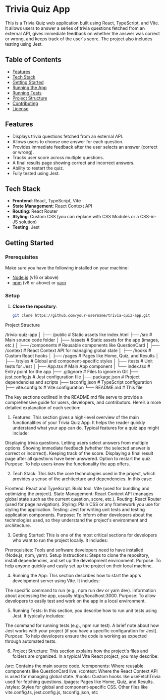 # Trivia Quiz App

This is a Trivia Quiz web application built using React, TypeScript, and Vite. It allows users to answer a series of trivia questions fetched from an external API, gives immediate feedback on whether the answer was correct or wrong, and keeps track of the user's score. The project also includes testing using Jest.

## Table of Contents
- [Features](#features)
- [Tech Stack](#tech-stack)
- [Getting Started](#getting-started)
- [Running the App](#running-the-app)
- [Running Tests](#running-tests)
- [Project Structure](#project-structure)
- [Contributing](#contributing)
- [License](#license)

## Features
- Displays trivia questions fetched from an external API.
- Allows users to choose one answer for each question.
- Provides immediate feedback after the user selects an answer (correct or wrong).
- Tracks user score across multiple questions.
- A final results page showing correct and incorrect answers.
- Ability to restart the quiz.
- Fully tested using Jest.

## Tech Stack
- **Frontend**: React, TypeScript, Vite
- **State Management**: React Context API
- **Routing**: React Router
- **Styling**: Custom CSS (you can replace with CSS Modules or a CSS-in-JS solution)
- **Testing**: Jest

## Getting Started

### Prerequisites
Make sure you have the following installed on your machine:
- [Node.js](https://nodejs.org/) (v16 or above)
- [npm](https://www.npmjs.com/) (v8 or above) or [yarn](https://yarnpkg.com/)

### Setup

1. **Clone the repository**:
   ```bash
   git clone https://github.com/your-username/trivia-quiz-app.git

Project Structure

/trivia-quiz-app
│
├── /public              # Static assets like index.html
├── /src                 # Main source code folder
│   ├── /assets          # Static assets for the app (images, etc.)
│   ├── /components      # Reusable components like QuestionCard
│   ├── /context         # React Context API for managing global state
│   ├── /hooks           # Custom React hooks
│   ├── /pages           # Pages like Home, Quiz, and Results
│   ├── /styles          # Global and component-specific styles
│   ├── /tests           # Unit tests for Jest
│   ├── App.tsx          # Main App component
│   └── index.tsx        # Entry point for the app
├── .gitignore           # Files to ignore in Git
├── jest.config.js       # Jest configuration file
├── package.json         # Project dependencies and scripts
├── tsconfig.json        # TypeScript configuration
├── vite.config.ts       # Vite configuration
└── README.md            # This file




The key sections outlined in the README.md file serve to provide a comprehensive guide for users, developers, and contributors. Here’s a more detailed explanation of each section:

1. Features:
This section gives a high-level overview of the main functionalities of your Trivia Quiz App. It helps the reader quickly understand what your app can do. Typical features for a quiz app might include:

Displaying trivia questions.
Letting users select answers from multiple options.
Showing immediate feedback (whether the selected answer is correct or incorrect).
Keeping track of the score.
Displaying a final result page after all questions have been answered.
Option to restart the quiz.
Purpose: To help users know the functionality the app offers.

2. Tech Stack:
This lists the core technologies used in the project, which provides a sense of the architecture and dependencies. In this case:

Frontend: React and TypeScript.
Build tool: Vite (used for bundling and optimizing the project).
State Management: React Context API (manages global state such as the current question, score, etc.).
Routing: React Router (used for page navigation).
Styling: Plain CSS or any framework you use for styling the application.
Testing: Jest for writing unit tests and testing application components.
Purpose: To inform other developers about the technologies used, so they understand the project's environment and architecture.

3. Getting Started:
This is one of the most critical sections for developers who want to run the project locally. It includes:

Prerequisites: Tools and software developers need to have installed (Node.js, npm, yarn).
Setup Instructions: Steps to clone the repository, install dependencies, and set up the development environment.
Purpose: To help anyone quickly and easily set up the project on their local machine.

4. Running the App:
This section describes how to start the app's development server using Vite. It includes:

The specific command to run (e.g., npm run dev or yarn dev).
Information about accessing the app, usually http://localhost:3000.
Purpose: To allow developers to easily test and work on the app in a local environment.

5. Running Tests:
In this section, you describe how to run unit tests using Jest. It typically includes:

The command for running tests (e.g., npm run test).
A brief note about how Jest works with your project (if you have a specific configuration for Jest).
Purpose: To help developers ensure the code is working as expected through automated tests.

6. Project Structure:
This section explains how the project's files and folders are organized. In a typical Vite React project, you may describe:

/src: Contains the main source code.
/components: Where reusable components like QuestionCard live.
/context: Where the React Context API is used for managing global state.
/hooks: Custom hooks like useFetchTrivia used for fetching questions.
/pages: Pages like Home, Quiz, and Results.
/styles: Styles for global and component-specific CSS.
Other files like vite.config.ts, jest.config.js, tsconfig.json, etc